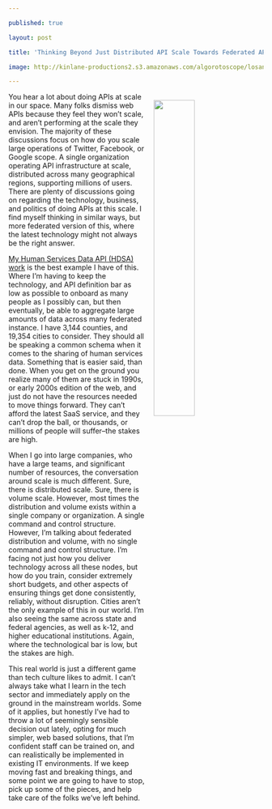---
published: true
layout: post
title: 'Thinking Beyond Just Distributed API Scale Towards Federated API Scale'
image: http://kinlane-productions2.s3.amazonaws.com/algorotoscope/losangelescloudy/dali_three/file-00_00_35_50.jpg
---

<p><img src="https://kinlane-productions2.s3.amazonaws.com/algorotoscope/losangelescloudy/dali_three/file-00_00_35_50.jpg" align="right" width="40%" style="padding: 15px;" />
<p>You hear a lot about doing APIs at scale in our space. Many folks dismiss web APIs because they feel they won’t scale, and aren’t performing at the scale they envision. The majority of these discussions focus on how do you scale large operations of Twitter, Facebook, or Google scope. A single organization operating API infrastructure at scale, distributed across many geographical regions, supporting millions of users. There are plenty of discussions going on regarding the technology, business, and politics of doing APIs at this scale. I find myself thinking in similar ways, but more federated version of this, where the latest technology might not always be the right answer.

<p><a href="http://org.open.referral.adopta.agency/">My Human Services Data API (HDSA) work</a> is the best example I have of this. Where I’m having to keep the technology, and API definition bar as low as possible to onboard as many people as I possibly can, but then eventually, be able to aggregate large amounts of data across many federated instance. I have 3,144 counties, and 19,354 cities to consider. They should all be speaking a common schema when it comes to the sharing of human services data. Something that is easier said, than done. When you get on the ground you realize many of them are stuck in 1990s, or early 2000s edition of the web, and just do not have the resources needed to move things forward. They can’t afford the latest SaaS service, and they can’t drop the ball, or thousands, or millions of people will suffer–the stakes are high.

<p>When I go into large companies, who have a large teams, and significant number of resources, the conversation around scale is much different. Sure, there is distributed scale. Sure, there is volume scale. However, most times the distribution and volume exists within a single company or organization. A single command and control structure. However, I’m talking about federated distribution and volume, with no single command and control structure. I’m facing not just how you deliver technology across all these nodes, but how do you train, consider extremely short budgets, and other aspects of ensuring things get done consistently, reliably, without disruption. Cities aren’t the only example of this in our world. I’m also seeing the same across state and federal agencies, as well as k-12, and higher educational institutions. Again, where the technological bar is low, but the stakes are high.

<p>This real world is just a different game than tech culture likes to admit. I can’t always take what I learn in the tech sector and immediately apply on the ground in the mainstream worlds. Some of it applies, but honestly I’ve had to throw a lot of seemingly sensible decision out lately, opting for much simpler, web based solutions, that I’m confident staff can be trained on, and can realistically be implemented in existing IT environments. If we keep moving fast and breaking things, and some point we are going to have to stop, pick up some of the pieces, and help take care of the folks we’ve left behind.


